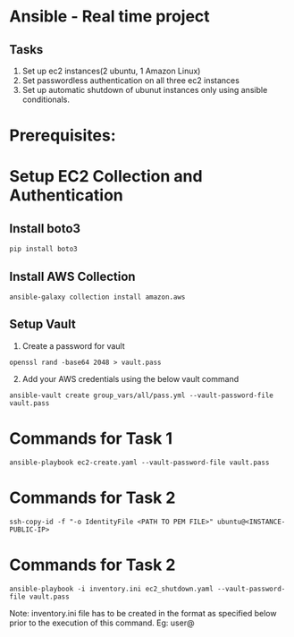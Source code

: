 # Ansible - Real time project
## Tasks

1. Set up ec2 instances(2 ubuntu, 1 Amazon Linux)
2. Set passwordless authentication on all three ec2 instances
3. Set up automatic shutdown of ubunut instances only using ansible conditionals. 


# Prerequisites:
# Setup EC2 Collection and Authentication

## Install boto3

```
pip install boto3
```

## Install AWS Collection

```
ansible-galaxy collection install amazon.aws
```

## Setup Vault 

1. Create a password for vault

```
openssl rand -base64 2048 > vault.pass
```

2. Add your AWS credentials using the below vault command

```
ansible-vault create group_vars/all/pass.yml --vault-password-file vault.pass
```


# Commands for Task 1

```
ansible-playbook ec2-create.yaml --vault-password-file vault.pass
```

# Commands for Task 2

```
ssh-copy-id -f "-o IdentityFile <PATH TO PEM FILE>" ubuntu@<INSTANCE-PUBLIC-IP>
```

# Commands for Task 2

```
ansible-playbook -i inventory.ini ec2_shutdown.yaml --vault-password-file vault.pass
```
Note: inventory.ini file has to be created in the format as specified below prior to the execution of this command.
Eg: user@<ec2-public-ip>


